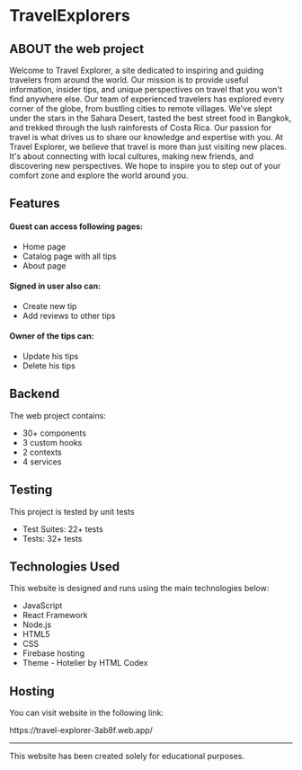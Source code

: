 <h1>TravelExplorers</h1>
<h2>ABOUT the web project</h2>
<p>Welcome to Travel Explorer, a site dedicated to inspiring and guiding travelers from around the world. Our mission is to provide useful information, insider tips, and unique perspectives on travel that you won't find anywhere else.
Our team of experienced travelers has explored every corner of the globe, from bustling cities to remote villages. We've slept under the stars in the Sahara Desert, tasted the best street food in Bangkok, and trekked through the lush rainforests of Costa Rica. Our passion for travel is what drives us to share our knowledge and expertise with you.
At Travel Explorer, we believe that travel is more than just visiting new places. It's about connecting with local cultures, making new friends, and discovering new perspectives. We hope to inspire you to step out of your comfort zone and explore the world around you.</p1>
<h2>Features</h2>
<h4>Guest can access following pages:</h4>
<ul>
<li>Home page</li>
<li>Catalog page with all tips</li>
<li>About page</li>
</ul>
<h4>Signed in user also can:</h4>
<ul>
<li>Create new tip</li>
<li>Add reviews to other tips</li>
</ul>
<h4>Owner of the tips can:</h4>
<ul>
<li>Update his tips</li>
<li>Delete his tips</li>
</ul>
<h2>Backend</h2>
<p1>The web project contains:</p1>
<ul>
<li>30+ components</li>
<li>3 custom hooks</li>
<li>2 contexts</li>
<li>4 services</li>
</ul>
<h2>Testing</h2>
<p>This project is tested by unit tests</p>
<ul>
<li>Test Suites: 22+ tests</li>
<li>Tests: 32+ tests</li>
</ul>
<h2>Technologies Used</h2>
<p>This website is designed and runs using the main technologies below:</p>
<ul>
<li>JavaScript</li>
<li>React Framework</li>
<li>Node.js</li>
<li>HTML5</li>
<li>CSS</li>
<li>Firebase hosting</li>
<li>Theme - Hotelier by HTML Codex</li>
</ul>
<h2>Hosting</h2>
<p>You can visit website in the following link:</p>
https://travel-explorer-3ab8f.web.app/
<hr>
This website has been created solely for educational purposes.


